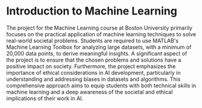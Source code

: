 # Introduction to Machine Learning
The project for the Machine Learning course at Boston University primarily focuses on the practical application of machine learning techniques to solve real-world societal problems. Students are required to use MATLAB's Machine Learning Toolbox for analyzing large datasets, with a minimum of 20,000 data points, to derive meaningful insights. A significant aspect of the project is to ensure that the chosen problems and solutions have a positive impact on society. Furthermore, the project emphasizes the importance of ethical considerations in AI development, particularly in understanding and addressing biases in datasets and algorithms. This comprehensive approach aims to equip students with both technical skills in machine learning and a deep awareness of the societal and ethical implications of their work in AI.
